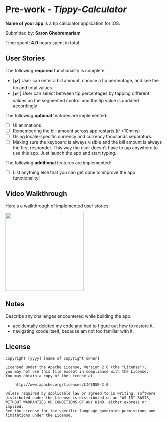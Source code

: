 
# Pre-work - *Tippy-Calculator*

**Name of your app** is a tip calculator application for iOS.

Submitted by: **Saron Ghebremariam**

Time spent: **4.0** hours spent in total

## User Stories

The following **required** functionality is complete:

* [✔️] User can enter a bill amount, choose a tip percentage, and see the tip and total values.
* [✔️ ] User can select between tip percentages by tapping different values on the segmented control and the tip value is updated accordingly

The following **optional** features are implemented:

* [ ] UI animations
* [ ] Remembering the bill amount across app restarts (if <10mins)
* [ ] Using locale-specific currency and currency thousands separators.
* [ ] Making sure the keyboard is always visible and the bill amount is always the first responder. This way the user doesn't have to tap anywhere to use this app. Just launch the app and start typing.

The following **additional** features are implemented:

- [ ] List anything else that you can get done to improve the app functionality!

## Video Walkthrough

Here's a walkthrough of implemented user stories:


<img src= "https://imgur.com/a/6kA04Vb" width= 250 > <br>


## Notes

Describe any challenges encountered while building the app.
- accidentally deleted my code and had to figure out how to restore it.
- navigating xcode itself, because am not too familiar with it. 

## License

    Copyright [yyyy] [name of copyright owner]

    Licensed under the Apache License, Version 2.0 (the "License");
    you may not use this file except in compliance with the License.
    You may obtain a copy of the License at

        http://www.apache.org/licenses/LICENSE-2.0

    Unless required by applicable law or agreed to in writing, software
    distributed under the License is distributed on an "AS IS" BASIS,
    WITHOUT WARRANTIES OR CONDITIONS OF ANY KIND, either express or implied.
    See the License for the specific language governing permissions and
    limitations under the License.

